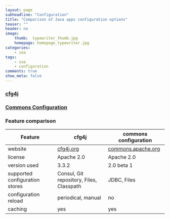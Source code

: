 ```yaml
---
layout: page
subheadline: "Configuration"
title: "Comparison of Java apps configuration options"
teaser: ""
header: no
image:
    thumb:  typewriter_thumb.jpg
    homepage: homepage_typewriter.jpg
categories:
    - soa
tags:
    - soa
    - configuration
comments: true
show_meta: false
---
```


### [cfg4j](http://www.cfg4j.org)

### [Commons Configuration](https://commons.apache.org/proper/commons-configuration/)

### Feature comparison

| Feature | cfg4j | commons configuration |
| --- | --- | --- |
| website | [cfg4j.org](http://www.cfg4j.org) | [commons.apache.org](https://commons.apache.org/proper/commons-configuration/) |
| license | Apache 2.0 | Apache 2.0 |
| version used | 3.3.2 | 2.0 beta 1 | 
| supported configuration stores | Consul, Git repository, Files, Classpath | JDBC, Files |
| configuration reload | periodical, manual | no |
| caching | yes | yes |
